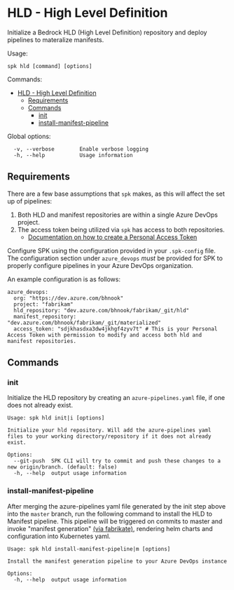 # HLD - High Level Definition

Initialize a Bedrock HLD (High Level Definition) repository and deploy pipelines
to materalize manifests.

Usage:

```
spk hld [command] [options]
```

Commands:

- [HLD - High Level Definition](#hld---high-level-definition)
  - [Requirements](#requirements)
  - [Commands](#commands)
    - [init](#init)
    - [install-manifest-pipeline](#install-manifest-pipeline)

Global options:

```
  -v, --verbose        Enable verbose logging
  -h, --help           Usage information
```

## Requirements

There are a few base assumptions that `spk` makes, as this will affect the set
up of pipelines:

1. Both HLD and manifest repositories are within a single Azure DevOps project.
2. The access token being utilized via `spk` has access to both repositories.
   - [Documentation on how to create a Personal Access Token](https://docs.microsoft.com/en-us/azure/devops/organizations/accounts/use-personal-access-tokens-to-authenticate?view=azure-devops)

Configure SPK using the configuration provided in your `.spk-config` file. The
configuration section under `azure_devops` _must_ be provided for SPK to
properly configure pipelines in your Azure DevOps organization.

An example configuration is as follows:

```
azure_devops:
  org: "https://dev.azure.com/bhnook"
  project: "fabrikam"
  hld_repository: "dev.azure.com/bhnook/fabrikam/_git/hld"
  manifest_repository: "dev.azure.com/bhnook/fabrikam/_git/materialized"
  access_token: "sdjkhasdxa3dw4jkhgf4zyv7t" # This is your Personal Access Token with permission to modify and access both hld and manifest repositories.
```

## Commands

### init

Initialize the HLD repository by creating an `azure-pipelines.yaml` file, if one
does not already exist.

```
Usage: spk hld init|i [options]

Initialize your hld repository. Will add the azure-pipelines yaml files to your working directory/repository if it does not already exist.

Options:
  --git-push  SPK CLI will try to commit and push these changes to a new origin/branch. (default: false)
  -h, --help  output usage information

```

### install-manifest-pipeline

After merging the azure-pipelines yaml file generated by the init step above
into the `master` branch, run the following command to install the HLD to
Manifest pipeline. This pipeline will be triggered on commits to master and
invoke "manifest generation"
[(via fabrikate)](https://github.com/microsoft/fabrikate), rendering helm charts
and configuration into Kubernetes yaml.

```
Usage: spk hld install-manifest-pipeline|m [options]

Install the manifest generation pipeline to your Azure DevOps instance

Options:
  -h, --help  output usage information
```
